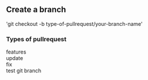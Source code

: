 ## Create a branch

'git checkout -b type-of-pullrequest/your-branch-name'

### Types of pullrequest

features  
update  
fix  
test
git branch

